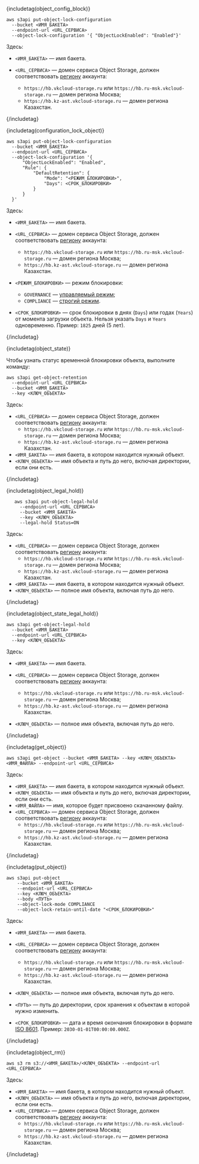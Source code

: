 <!-- КОМАНДА КОНФИГУРАЦИИ БЛОКИРОВКИ ОБЪЕКТОВ В БАКЕТЕ ПОСЛЕ ВЕРСИОНИРОВАНИЯ-->

{includetag(object_config_block)}

```console
aws s3api put-object-lock-configuration 
  --bucket <ИМЯ_БАКЕТА> 
  --endpoint-url <URL_СЕРВИСА> 
  --object-lock-configuration '{ "ObjectLockEnabled": "Enabled"}'
```

Здесь:

- `<ИМЯ_БАКЕТА>` — имя бакета.
- `<URL_СЕРВИСА>` — домен сервиса Object Storage, должен соответствовать [региону](/ru/tools-for-using-services/account/concepts/regions) аккаунта:

  - `https://hb.vkcloud-storage.ru` или `https://hb.ru-msk.vkcloud-storage.ru` — домен региона Москва;
  - `https://hb.kz-ast.vkcloud-storage.ru` — домен региона Казахстан.

{/includetag}

<!-- КОМАНДА НАСТРОЙКИ ВРЕМЕННОЙ БЛОКИРОВКИ ПО УМОЛЧАНИЮ-->

{includetag(configuration_lock_object)}

```console
aws s3api put-object-lock-configuration 
  --bucket <ИМЯ_БАКЕТА> 
  --endpoint-url <URL_СЕРВИСА> 
  --object-lock-configuration '{
      "ObjectLockEnabled": "Enabled",
      "Rule": {
          "DefaultRetention": {
              "Mode": "<РЕЖИМ_БЛОКИРОВКИ>",
              "Days": <СРОК_БЛОКИРОВКИ>
          }
      }
  }'
```

Здесь:

- `<ИМЯ_БАКЕТА>` — имя бакета.
- `<URL_СЕРВИСА>` — домен сервиса Object Storage, должен соответствовать [региону](/ru/tools-for-using-services/account/concepts/regions) аккаунта:

  - `https://hb.vkcloud-storage.ru` или `https://hb.ru-msk.vkcloud-storage.ru` — домен региона Москва;
  - `https://hb.kz-ast.vkcloud-storage.ru` — домен региона Казахстан.

- `<РЕЖИМ_БЛОКИРОВКИ>` — режим блокировки:

  - `GOVERNANCE` — [управляемый режим](/ru/storage/s3/concepts/object-lock#governance-lock);
  - `COMPLIANCE` — [строгий режим](/ru/storage/s3/concepts/object-lock#compliance-lock).

- `<СРОК_БЛОКИРОВКИ>` — срок блокировки в днях (`Days`) или годах (`Years`) от момента загрузки объекта. Нельзя указать `Days` и `Years` одновременно. Пример: `1825` дней (5 лет).

{/includetag}

<!-- КОМАНДА ПРОСМОТРА СТАТУСА ВРЕМЕННОЙ БЛОКИРОВКА-->

{includetag(object_state)}

Чтобы узнать статус временной блокировки объекта, выполните команду:

   ```console
   aws s3api get-object-retention
     --endpoint-url <URL_СЕРВИСА>
     --bucket <ИМЯ_БАКЕТА> 
     --key <КЛЮЧ_ОБЪЕКТА>
   ```
Здесь:

- `<URL_СЕРВИСА>` — домен сервиса Object Storage, должен соответствовать [региону](/ru/tools-for-using-services/account/concepts/regions) аккаунта:
    - `https://hb.vkcloud-storage.ru` или `https://hb.ru-msk.vkcloud-storage.ru` — домен региона Москва;
    - `https://hb.kz-ast.vkcloud-storage.ru` — домен региона Казахстан.
- `<ИМЯ_БАКЕТА>` — имя бакета, в котором находится нужный объект.
- `<КЛЮЧ_ОБЪЕКТА>` — имя объекта и путь до него, включая директории, если они есть.

{/includetag}

<!-- КОМАНДА УСТАНОВКИ БЕССРОЧНОЙ БЛОКИРОВКИ-->

{includetag(object_legal_hold)}

```console
   aws s3api put-object-legal-hold 
     --endpoint-url <URL_СЕРВИСА>
     --bucket <ИМЯ_БАКЕТА> 
     --key <КЛЮЧ_ОБЪЕКТА>
     --legal-hold Status=ON
   ```

Здесь:

- `<URL_СЕРВИСА>` — домен сервиса Object Storage, должен соответствовать [региону](/ru/tools-for-using-services/account/concepts/regions) аккаунта:
  - `https://hb.vkcloud-storage.ru` или `https://hb.ru-msk.vkcloud-storage.ru` — домен региона Москва;
  - `https://hb.kz-ast.vkcloud-storage.ru` — домен региона Казахстан.
- `<ИМЯ_БАКЕТА>` — имя бакета, в котором находится нужный объект.
- `<КЛЮЧ_ОБЪЕКТА>` — полное имя объекта, включая путь до него.

{/includetag}


<!-- КОМАНДА ПРОСМОТРА СТАТУСА БЕССРОЧНОЙ БЛОКИРОВКИ-->

{includetag(object_state_legal_hold)}

```console
aws s3api get-object-legal-hold 
  --bucket <ИМЯ_БАКЕТА> 
  --endpoint-url <URL_СЕРВИСА> 
  --key <КЛЮЧ_ОБЪЕКТА>
```

Здесь:

- `<ИМЯ_БАКЕТА>` — имя бакета.
- `<URL_СЕРВИСА>` — домен сервиса Object Storage, должен соответствовать [региону](/ru/tools-for-using-services/account/concepts/regions) аккаунта:

   - `https://hb.vkcloud-storage.ru` или `https://hb.ru-msk.vkcloud-storage.ru` — домен региона Москва;
   - `https://hb.kz-ast.vkcloud-storage.ru` — домен региона Казахстан.

- `<КЛЮЧ_ОБЪЕКТА>` — полное имя объекта, включая путь до него.

{/includetag}


<!-- КОМАНДА СКАЧИВАНИЯ ОБЪЕКТА-->

{includetag(get_object)}

   ```console
   aws s3api get-object --bucket <ИМЯ_БАКЕТА> --key <КЛЮЧ_ОБЪЕКТА> <ИМЯ_ФАЙЛА> --endpoint-url <URL_СЕРВИСА>
   ```

Здесь:

- `<ИМЯ_БАКЕТА>` — имя бакета, в котором находится нужный объект.
- `<КЛЮЧ_ОБЪЕКТА>` — имя объекта и путь до него, включая директории, если они есть.
- `<ИМЯ_ФАЙЛА>` — имя, которое будет присвоено скачанному файлу.
- `<URL_СЕРВИСА>` — домен сервиса Object Storage, должен соответствовать [региону](/ru/tools-for-using-services/account/concepts/regions) аккаунта:
    - `https://hb.vkcloud-storage.ru` или `https://hb.ru-msk.vkcloud-storage.ru` — домен региона Москва;
    - `https://hb.kz-ast.vkcloud-storage.ru` — домен региона Казахстан.

{/includetag}

<!-- КОМАНДА УСТАНОВКИ БЛОКИРОВКИ В СТРОГОМ РЕЖИМЕ-->

{includetag(put_object)}

```console
aws s3api put-object 
    --bucket <ИМЯ_БАКЕТА> 
    --endpoint-url <URL_СЕРВИСА> 
    --key <КЛЮЧ_ОБЪЕКТА> 
    --body <ПУТЬ> 
    --object-lock-mode COMPLIANCE 
    --object-lock-retain-until-date "<СРОК_БЛОКИРОВКИ>"
```

Здесь:

- `<ИМЯ_БАКЕТА>` — имя бакета.
- `<URL_СЕРВИСА>` — домен сервиса Object Storage, должен соответствовать [региону](/ru/tools-for-using-services/account/concepts/regions) аккаунта:

  - `https://hb.vkcloud-storage.ru` или `https://hb.ru-msk.vkcloud-storage.ru` — домен региона Москва;
  - `https://hb.kz-ast.vkcloud-storage.ru` — домен региона Казахстан.

- `<КЛЮЧ_ОБЪЕКТА>` — полное имя объекта, включая путь до него.
- `<ПУТЬ>` — путь до директории, срок хранения к объектам в которой нужно изменить.
- `<СРОК_БЛОКИРОВКИ>` — дата и время окончания блокировки в формате [ISO 8601](https://www.iso.org/iso-8601-date-and-time-format.html). Пример: `2030-01-01T00:00:00.000Z`.

{/includetag}

<!-- КОМАНДА УДАЛЕНИЯ ОБЪЕКТА-->

{includetag(object_rm)}

   ```console
   aws s3 rm s3://<ИМЯ_БАКЕТА>/<КЛЮЧ_ОБЪЕКТА> --endpoint-url <URL_СЕРВИСА>
   ```

Здесь:

- `<ИМЯ_БАКЕТА>` — имя бакета, в котором находится нужный объект.
- `<КЛЮЧ_ОБЪЕКТА>` — имя объекта и путь до него, включая директории, если они есть.
- `<URL_СЕРВИСА>` — домен сервиса Object Storage, должен соответствовать [региону](/ru/tools-for-using-services/account/concepts/regions) аккаунта:
  - `https://hb.vkcloud-storage.ru` или `https://hb.ru-msk.vkcloud-storage.ru` — домен региона Москва;
  - `https://hb.kz-ast.vkcloud-storage.ru` — домен региона Казахстан.

{/includetag}

